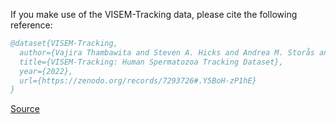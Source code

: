 If you make use of the VISEM-Tracking data, please cite the following reference:

``` bibtex 
@dataset{VISEM-Tracking,
  author={Vajira Thambawita and Steven A. Hicks and Andrea M. Storås and Thu Nguyen and Jorunn M. Andersen and Oliwia Witczak and Trine B. Haugen and Hugo L. Hammer and Pål Halvorsen and Michael A. Riegler},
  title={VISEM-Tracking: Human Spermatozoa Tracking Dataset},
  year={2022},
  url={https://zenodo.org/records/7293726#.Y5BoH-zP1hE}
}
```

[Source](https://zenodo.org/records/7293726#.Y5BoH-zP1hE)